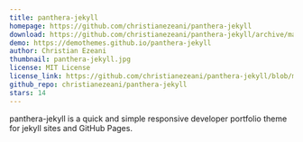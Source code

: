 ```yaml
---
title: panthera-jekyll
homepage: https://github.com/christianezeani/panthera-jekyll
download: https://github.com/christianezeani/panthera-jekyll/archive/master.zip
demo: https://demothemes.github.io/panthera-jekyll
author: Christian Ezeani
thumbnail: panthera-jekyll.jpg
license: MIT License
license_link: https://github.com/christianezeani/panthera-jekyll/blob/master/LICENSE
github_repo: christianezeani/panthera-jekyll
stars: 14
---
```


panthera-jekyll is a quick and simple responsive developer portfolio theme for
jekyll sites and GitHub Pages.
